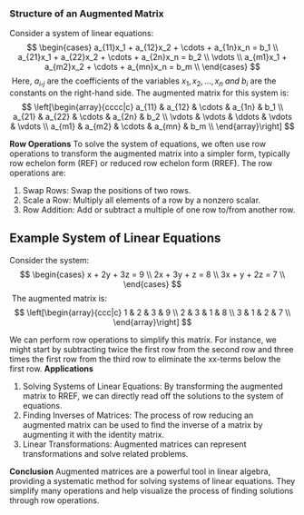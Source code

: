 ### Structure of an Augmented Matrix

Consider a system of linear equations:
$$
\begin{cases} a_{11}x_1 + a_{12}x_2 + \cdots + a_{1n}x_n = b_1 \\ a_{21}x_1 + a_{22}x_2 + \cdots + a_{2n}x_n = b_2 \\ \vdots \\ a_{m1}x_1 + a_{m2}x_2 + \cdots + a_{mn}x_n = b_m \\ \end{cases} 
$$
​
Here, $a_i,_j$  are the coefficients of the variables
 $x_1,x_2,…,x_n \;and \; b_i$ are the constants on the right-hand side. The augmented matrix for this system is:
$$
\left[\begin{array}{cccc|c}
a_{11} & a_{12} & \cdots & a_{1n} & b_1 \\
a_{21} & a_{22} & \cdots & a_{2n} & b_2 \\
\vdots & \vdots & \ddots & \vdots & \vdots \\
a_{m1} & a_{m2} & \cdots & a_{mn} & b_m \\
\end{array}\right]
$$


**Row Operations**
To solve the system of equations, we often use row operations to transform the augmented matrix into a simpler form, typically row echelon form (REF) or reduced row echelon form (RREF). The row operations are:

1) Swap Rows: Swap the positions of two rows.
2) Scale a Row: Multiply all elements of a row by a nonzero scalar.
3) Row Addition: Add or subtract a multiple of one row to/from another row.

## Example System of Linear Equations
Consider the system:
$$
\begin{cases}
x + 2y + 3z = 9 \\
2x + 3y + z = 8 \\
3x + y + 2z = 7 \\
\end{cases}
$$
​
The augmented matrix is:
$$
\left[\begin{array}{ccc|c} 1 & 2 & 3 & 9 \\ 2 & 3 & 1 & 8 \\ 3 & 1 & 2 & 7 \\ \end{array}\right]
$$

We can perform row operations to simplify this matrix. For instance, we might start by subtracting twice the first row from the second row and three times the first row from the third row to eliminate the xx-terms below the first row.
**Applications**
1) Solving Systems of Linear Equations: By transforming the augmented matrix to RREF, we can directly read off the solutions to the system of equations.
2) Finding Inverses of Matrices: The process of row reducing an augmented matrix can be used to find the inverse of a matrix by augmenting it with the identity matrix.
3) Linear Transformations: Augmented matrices can represent transformations and solve related problems.

**Conclusion**
Augmented matrices are a powerful tool in linear algebra, providing a systematic method for solving systems of linear equations. They simplify many operations and help visualize the process of finding solutions through row operations.

